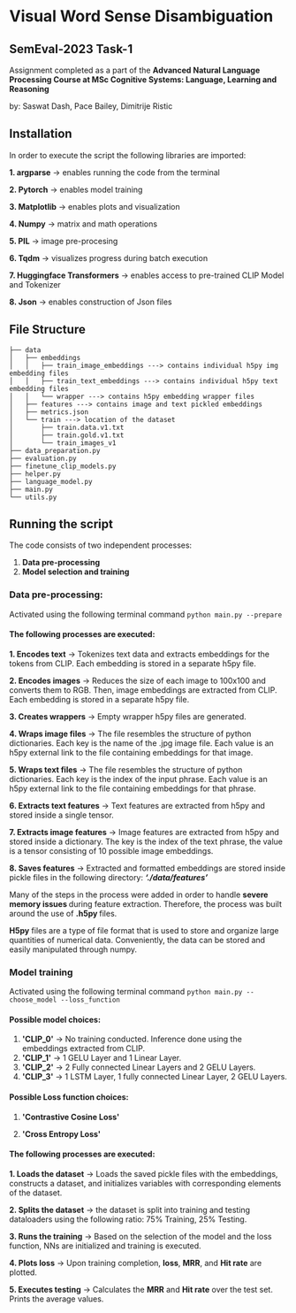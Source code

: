 # Visual Word Sense Disambiguation
## SemEval-2023 Task-1
<p>Assignment completed as a part of the <strong> Advanced Natural Language Processing Course at MSc Cognitive Systems: Language, Learning and Reasoning</strong> </p>

<p> by: Saswat Dash, Pace Bailey, Dimitrije Ristic </p>



## Installation

In order to execute the script the following libraries are imported:

<strong>1. argparse</strong> -> enables running the code from the terminal

<strong>2. Pytorch</strong> -> enables model training

<strong>3. Matplotlib</strong> -> enables plots and visualization

<strong>4. Numpy</strong> -> matrix and math operations

<strong>5. PIL</strong> -> image pre-procesing

<strong>6. Tqdm</strong> -> visualizes progress during batch execution

<strong>7. Huggingface Transformers</strong> -> enables access to pre-trained CLIP Model and Tokenizer

<strong>8. Json</strong> -> enables construction of Json files


## File Structure


```
├── data
│   ├── embeddings 
│   │   ├── train_image_embeddings ---> contains individual h5py img embedding files
│   │   ├── train_text_embeddings ---> contains individual h5py text embedding files
│   │   └── wrapper ---> contains h5py embedding wrapper files
│   ├── features ---> contains image and text pickled embeddings
│   ├── metrics.json
│   └── train ---> location of the dataset
│       ├── train.data.v1.txt
│       ├── train.gold.v1.txt
│       └── train_images_v1 
├── data_preparation.py
├── evaluation.py
├── finetune_clip_models.py
├── helper.py
├── language_model.py
├── main.py
└── utils.py
``` 

   

## Running the script

The code consists of two independent processes:

1. <strong>Data pre-processing </strong>
2. <strong>Model selection and training</strong>

### Data pre-processing:

Activated using the following terminal command  ``` python main.py --prepare ```

#### The following processes are executed: 

<p><strong>1. Encodes text</strong> -> Tokenizes text data and extracts embeddings for the tokens from CLIP. Each embedding is stored in a separate h5py file.</p> 
<p><strong>2. Encodes images</strong> -> Reduces the size of each image to 100x100 and converts them to RGB. Then, image embeddings are extracted from CLIP. Each embedding is stored in a separate h5py file.</p>
<p><strong>3. Creates wrappers</strong> -> Empty wrapper h5py files are generated.</p> <p><strong>4. Wraps image files</strong> -> The file resembles the structure of python dictionaries. Each key is the name of the .jpg image file. Each value is an h5py external link to the file containing embeddings for that image.</p>
<p><strong>5. Wraps text files</strong> -> The file resembles the structure of python dictionaries. Each key is the index of the input phrase. Each value is an h5py external link to the file containing embeddings for that phrase.</p> 
<p><strong>6. Extracts text features</strong> -> Text features are extracted from h5py and stored inside a single tensor.</p> 
<p><strong>7. Extracts image features</strong> -> Image features are extracted from h5py and stored inside a dictionary. The key is the index of the text phrase, the value is a tensor consisting of 10 possible image embeddings.</p>
<p><strong>8. Saves features</strong> -> Extracted and formatted embeddings are stored inside pickle files in the following directory: <strong><i>‘./data/features’</i></strong></p>


<p>Many of the steps in the process were added in order to handle <strong>severe memory issues </strong> during feature extraction. Therefore, the process was built around the use of <strong> .h5py </strong> files. </p>

<p><strong>H5py</strong> files are a type of file format that is used to store and organize large quantities of numerical data. Conveniently, the data can be stored and easily manipulated through numpy. </p>



### Model training

Activated using the following terminal command ```python main.py --choose_model --loss_function ```

#### Possible model choices: 

1. <strong>'CLIP_0'</strong> -> No training conducted. Inference done using the embeddings extracted from CLIP.
2. <strong>'CLIP_1'</strong> -> 1 GELU Layer and 1 Linear Layer.
3. <strong>'CLIP_2'</strong> -> 2 Fully connected Linear Layers and 2 GELU Layers.
4. <strong>'CLIP_3'</strong> -> 1 LSTM Layer, 1 fully connected Linear Layer, 2 GELU Layers.

#### Possible Loss function choices:

1. <strong>'Contrastive Cosine Loss'</strong>

2. <strong>'Cross Entropy Loss'</strong>

#### The following processes are executed: 

<strong>1. Loads the dataset</strong> -> Loads the saved pickle files with the embeddings, constructs a dataset, and initializes variables with corresponding elements of the dataset.

<strong>2. Splits the dataset</strong> -> the dataset is split into training and testing dataloaders using the following ratio: 75% Training, 25% Testing.

<strong>3. Runs the training</strong> -> Based on the selection of the model and the loss function, NNs are initialized and training is executed.

<strong>4. Plots loss</strong> -> Upon training completion, <strong>loss</strong>, <strong>MRR</strong>, and <strong>Hit rate</strong> are plotted.

<strong>5. Executes testing</strong> -> Calculates the <strong>MRR</strong> and <strong>Hit rate</strong> over the test set. Prints the average values.

